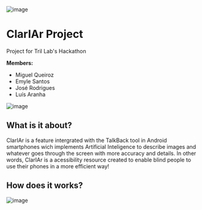 ![image](https://github.com/user-attachments/assets/815a6932-89bd-42b0-a0a5-32ef5da0cd48)
# ClarIAr Project
Project for Tril Lab's Hackathon

**Members:**
- Miguel Queiroz
- Emyle Santos
- José Rodrigues
- Luís Aranha

![image](https://github.com/user-attachments/assets/0f9ab38d-a84f-4f4c-a49f-52dbc3cec14f)

## What is it about?

ClarIAr is a feature intergrated with the TalkBack tool in Android smartphones wich implements Artificial Inteligence to describe images and whatever goes through the screen with more accuracy and details.
In other words, ClarIAr is a acessibility resource created to enable blind people to use their phones in a more efficient way!

## How does it works?

![image](https://github.com/user-attachments/assets/63b0e9eb-703d-4319-9b22-488badbfef3a)
